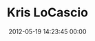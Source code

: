 ---
title: "Kris LoCascio"
date: 2012-05-19 14:23:45 00:00
permalink: /kris
twitter: "krislocascio"
likes: [111,394,395,300,54,396,397,398,399,400,344,401,402,403,404,405,406,407,412,415]
id: 447
gravatar: "http://www.gravatar.com/avatar/989ef1bdfe4b1385672834f26fc708cb"
---